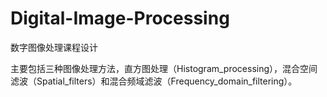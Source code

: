 # Digital-Image-Processing
数字图像处理课程设计

主要包括三种图像处理方法，直方图处理（Histogram_processing），混合空间滤波（Spatial_filters）和混合频域滤波（Frequency_domain_filtering）。
